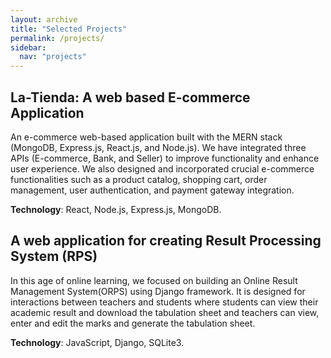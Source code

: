 ```yaml
---
layout: archive
title: "Selected Projects"
permalink: /projects/
sidebar:
  nav: "projects"
---
```


## La-Tienda: A web based E-commerce Application
An e-commerce web-based application built with the MERN stack (MongoDB, Express.js, React.js, and Node.js). 
We have integrated three APIs (E-commerce, Bank, and Seller) to improve functionality and enhance user experience. 
We also designed and incorporated crucial e-commerce functionalities such as a product catalog, shopping cart, 
order management, user authentication, and payment gateway integration.

**Technology**: React, Node.js, Express.js, MongoDB.


## A web application for creating Result Processing System (RPS) 
In this age of online learning, we focused on building an Online Result Management System(ORPS) using Django framework. 
It is designed for interactions between teachers and students where students can view their academic result and download 
the tabulation sheet and teachers can view, enter and edit the marks and generate the tabulation sheet.

**Technology**: JavaScript, Django, SQLite3.
